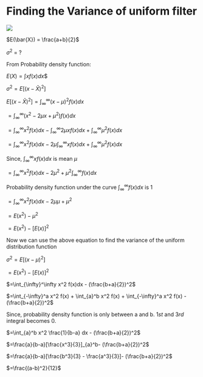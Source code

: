 
# Finding the Variance of uniform filter
<script src="https://polyfill.io/v3/polyfill.min.js?features=es6"></script>
<script id="MathJax-script" async src="https://cdn.jsdelivr.net/npm/mathjax@3/es5/tex-mml-chtml.js"></script>

<script>
  MathJax = {
    tex: {
      inlineMath: [['$', '$'], ['\\(', '\\)']]
    },
    svg: {
      fontCache: 'global'
    }
  };
  </script>

![](https://www.researchgate.net/profile/Anantkumar-Pimpale/publication/316525043/figure/fig1/AS:487799678869504@1493311914825/PDF-for-Uniform-noise.png)

$E(\bar{X}) = \frac{a+b}{2}$

$\sigma^2$ = ?

From Probability density function:

$E(X)= \int xf(x)dx$$

$\sigma^2 = E[(x-\bar{X})^2]$

$E[(x-\bar{X})^2] = \int_{\infty}^\infty (x-\mu)^2f(x)dx$ 

$=\int_{\infty}^\infty(x^2 - 2\mu x + \mu^2)f(x)dx$

$=\int_{\infty}^\infty x^2 f(x)dx - \int_{\infty}^\infty 2\mu x f(x)dx + \int_{\infty}^\infty\mu^2f(x)dx$

$=\int_{\infty}^\infty x^2 f(x)dx - 2\mu\int_{\infty}^\infty x f(x)dx + \int_{\infty}^\infty\mu^2f(x)dx$


Since, $\int_{\infty}^\infty x f(x)dx$ is mean $\mu$


$=\int_{\infty}^\infty x^2 f(x)dx - 2\mu^2 + \mu^2\int_{\infty}^\infty f(x)dx$  

Probability density function under the curve $\int_{\infty}^\infty f(x)dx$ is $1$

$=\int_{\infty}^\infty x^2 f(x)dx - 2\mu \mu + \mu^2$

$=E(x^2) - \mu^2$

$=E(x^2)- [E(x)]^2$

Now we can use the above equation to find the variance of the uniform distribution function

$\sigma^2 = E[(x-\mu)^2]$

$=E(x^2) - [E(x)]^2$

$=\int_{\infty}^\infty x^2 f(x)dx - (\frac{b+a}{2})^2$

$=\int_{-\infty}^a x^2 f(x) + \int_{a}^b x^2 f(x) + \int_{-\infty}^a x^2 f(x) - (\frac{b+a}{2})^2$

Since, probability density function is only between a and b. $1st$ and $3rd$ integral becomes 0.

$=\int_{a}^b x^2 \frac{1}{b-a} dx - (\frac{b+a}{2})^2$

$=\frac{a}{b-a}[\frac{x^3}{3}]_{a}^b- (\frac{b+a}{2})^2$

$=\frac{a}{b-a}[\frac{b^3}{3} - \frac{a^3}{3}]- (\frac{b+a}{2})^2$

$=\frac{(a-b)^2}{12}$


